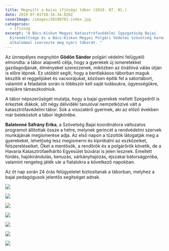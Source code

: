 ```yaml
---
title: Megnyílt a bajai ifjúsági tábor (2019. 07. 01.)
date: 2019-07-01T18:16:34.826Z
coverImage: /images/20190701-index.jpg
categories:
  - ifjusag
excerpt: "A Bács-Kiskun Megyei Katasztrófavédelmi Igazgatóság Bajai
  Kirendeltsége és a Bács-Kiskun Megyei Polgári Védelmi Szövetség harmadik
  alkalommal szervezte meg nyári táborát. "
---
```

Az ünnepélyes megnyitón **Gödön Sándor** polgári védelmi felügyelő elmondta: a tábor alapvető célja, hogy a gyerekek új ismeretekkel gazdagodjanak, élményeket szerezzenek, miközben az önállóvá válás útján is előre lépnek. Ez utóbbit segíti, hogy a bentlakásos táborban maguk készítik el reggelijüket és vacsorájukat, közösen építik fel a sátortábort, valamint a feladatok során is többször kell saját tudásukra, ügyességükre, erejükre támaszkodniuk.

A tábor népszerűségét mutatja, hogy a bajai gyerekek mellett Szegedről is érkeztek diákok, sőt négy délvidéki tanulóval nemzetközivé vált a katasztrófavédelmi tábor. Sok a visszatérő gyermek, aki az előző években már belekóstolt a tábor légkörébe.

**Balatonné Sáfrány Erika**, a Szövetség Bajai koordinátora változatos programot állítottak össze a hétre, melynek gerincét a rendvédelmi szervek munkájának megismerése adja. Az első napon a tűzoltók látogatják meg a gyerekeket, lehetőség lesz megismerni és kipróbálni az eszközeiket, felszereléseiket. Őket a mentősök, a rendőrök és a polgárőrök követik, de a Havaria Katasztrófaelhárító Egyesület búvárai is jelen lesznek. Emellett fürdés, hajókirándulás, kenuzás, sárkányhajózás, éjszakai bátorságpróba, valamint rengeteg játék vár a fiatalokra a következő napokban. 

Az öt nap során 24 órás felügyeletet biztosítanak a táborban, melyhez a bajai pedagógusok jelentős segítséget adnak.

![](/images/20190701-2.jpg)

![](/images/20190701-3.jpg)

![](/images/20190701-4.jpg)

![](/images/20190701-5.jpg)

![](/images/20190701-6.jpg)

![](/images/20190701-7.jpg)

![](/images/20190701-8.jpg)